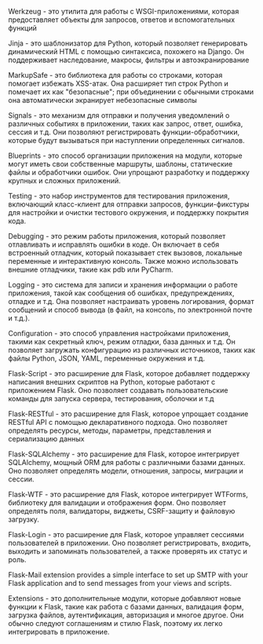 Werkzeug - это утилита для работы с WSGI-приложениями, которая предоставляет 
объекты для запросов, ответов и вспомогательных функций

Jinja - это шаблонизатор для Python, который позволяет генерировать 
динамический HTML с помощью синтаксиса, похожего на Django. Он поддерживает 
наследование, макросы, фильтры и автоэкранирование

MarkupSafe - это библиотека для работы со строками, которая помогает избежать 
XSS-атак. Она расширяет тип строк Python и помечает их как "безопасные"; при 
объединении с обычными строками она автоматически экранирует небезопасные 
символы

Signals - это механизм для отправки и получения уведомлений о различных 
событиях в приложении, таких как запрос, ответ, ошибка, сессия и т.д. Они 
позволяют регистрировать функции-обработчики, которые будут вызываться при 
наступлении определенных сигналов.

Blueprints - это способ организации приложения на модули, которые могут иметь 
свои собственные маршруты, шаблоны, статические файлы и обработчики ошибок. 
Они упрощают разработку и поддержку крупных и сложных приложений.

Testing - это набор инструментов для тестирования приложения, включающий 
класс-клиент для отправки запросов, функции-фикстуры для настройки и очистки 
тестового окружения, и поддержку покрытия кода.

Debugging - это режим работы приложения, который позволяет отлавливать и 
исправлять ошибки в коде. Он включает в себя встроенный отладчик, который 
показывает стек вызовов, локальные переменные и интерактивную консоль. Также 
можно использовать внешние отладчики, такие как pdb или PyCharm.

Logging - это система для записи и хранения информации о работе приложения, 
такой как сообщения об ошибках, предупреждениях, отладке и т.д. Она позволяет 
настраивать уровень логирования, формат сообщений и способ вывода (в файл, на 
консоль, по электронной почте и т.д.).

Configuration - это способ управления настройками приложения, такими как 
секретный ключ, режим отладки, база данных и т.д. Он позволяет загружать 
конфигурацию из различных источников, таких как файлы Python, JSON, YAML, 
переменные окружения и т.д.

Flask-Script - это расширение для Flask, которое добавляет поддержку 
написания внешних скриптов на Python, которые работают с приложением Flask. 
Оно позволяет создавать пользовательские команды для запуска сервера, 
тестирования, оболочки и т.д

Flask-RESTful - это расширение для Flask, которое упрощает создание RESTful 
API с помощью декларативного подхода. Оно позволяет определять ресурсы, 
методы, параметры, представления и сериализацию данных

Flask-SQLAlchemy - это расширение для Flask, которое интегрирует SQLAlchemy, 
мощный ORM для работы с различными базами данных. Оно позволяет определять 
модели, отношения, запросы, миграции и сессии.

Flask-WTF - это расширение для Flask, которое интегрирует WTForms, библиотеку 
для валидации и отображения форм. Оно позволяет определять поля, валидаторы, 
виджеты, CSRF-защиту и файловую загрузку.

Flask-Login - это расширение для Flask, которое управляет сессиями 
пользователей в приложении. Оно позволяет регистрировать, входить, выходить и 
запоминать пользователей, а также проверять их статус и роль.

Flask-Mail extension provides a simple interface to set up SMTP with your 
Flask application and to send messages from your views and scripts.

Extensions - это дополнительные модули, которые добавляют новые функции к 
Flask, такие как работа с базами данных, валидация форм, загрузка файлов, 
аутентификация, авторизация и многое другое. Они обычно следуют соглашениям и 
стилю Flask, поэтому их легко интегрировать в приложение.